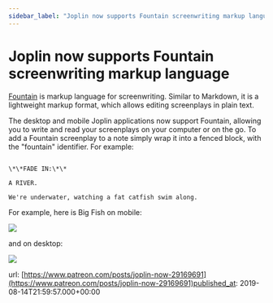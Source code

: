 ```yaml
---
sidebar_label: "Joplin now supports Fountain screenwriting markup language"
---
```


# Joplin now supports Fountain screenwriting markup language

[Fountain](https://fountain.io/) is markup language for screenwriting. Similar to Markdown, it is a lightweight markup format, which allows editing screenplays in plain text.

The desktop and mobile Joplin applications now support Fountain, allowing you to write and read your screenplays on your computer or on the go. To add a Fountain screenplay to a note simply wrap it into a fenced block, with the "fountain" identifier. For example:

```fountain

\*\*FADE IN:\*\*

A RIVER.

We're underwater, watching a fat catfish swim along.  

```

For example, here is Big Fish on mobile:

![](/images/news/20190814-225957_0.png)

and on desktop:

![](/images/news/20190814-225957_1.png)

url: [https://www.patreon.com/posts/joplin-now-29169691](https://www.patreon.com/posts/joplin-now-29169691)published_at: 2019-08-14T21:59:57.000+00:00